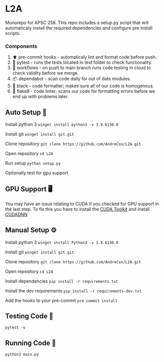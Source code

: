 # L2A

Monorepo for APSC 258. This repo includes a setup.py script that will automaticaly install the required dependencies and configure pre install scripts.

### Components

1. ⬆️ pre-commit hooks - automaticaly lint and format code before push.
2. 🧪 pytest - runs the tests located in test folder to check functionality.
3. 🤖 workflows - on push to main branch runs code testing in cloud to check validity before we merge.
4. 📦 dependabot - scan code daily for out of date modules.
5. 📑 black - code formatter; makes sure all of our code is homogenous.
6. 🔬 flake8 - code linter; scans our code for formatting errors before we end up with problems later.

## Auto Setup 🤖

Install python 3
`winget install python3 -v 3.9.6150.0`

Install git
`winget install git.git`

Clone repository
`git clone https://github.com/AndreCox/L2A.git`

Open repository
`cd L2A`

Run setup
`python setup.py`

Optionally test for gpu support

## GPU Support 🖥️

You may have an issue relating to CUDA if you checked for GPU support in the last step.
To fix this you have to install the [CUDA Toolkit](https://developer.nvidia.com/cuda-downloads?target_os=windows&target_arch=x86_64&target_version=11&target_type=exe_network)
and install [CUDADNN](https://developer.nvidia.com/rdp/cudnn-download)

## Manual Setup ⚙️

Install python 3
`winget install Python3 -v 3.9.6150.0`

Install git
`winget install git.git`

Clone repository
`git clone https://github.com/AndreCox/L2A.git`

Open repository
`cd L2A`

Install dependencies
`pip install -r requirements.txt`

Install the dev requirements
`pip install -r requirements-dev.txt`

Add the hooks to your pre-commit
`pre-commit install`

## Testing Code 🧪

`pytest -v`

## Running Code 🚀

`python3 main.py`
